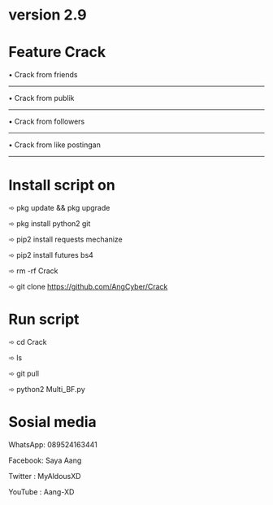 # version 2.9
# Feature Crack
•  Crack from friends
________________
•  Crack from publik
________________
•  Crack from followers
________________
•  Crack from like postingan
________________
# Install script on
➾ pkg update && pkg upgrade

➾ pkg install python2 git

➾ pip2 install requests mechanize

➾ pip2 install futures bs4

➾ rm -rf Crack

➾ git clone https://github.com/AngCyber/Crack

# Run script
➾ cd Crack

➾ ls

➾ git pull

➾ python2 Multi_BF.py

# Sosial media
WhatsApp: 089524163441

Facebook: Saya Aang

Twitter : MyAldousXD

YouTube : Aang-XD
